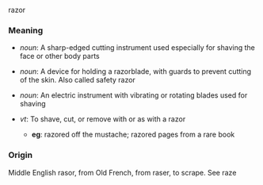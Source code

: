 razor
### Meaning
+ _noun_: A sharp-edged cutting instrument used especially for shaving the face or other body parts
+ _noun_: A device for holding a razorblade, with guards to prevent cutting of the skin. Also called safety razor
+ _noun_: An electric instrument with vibrating or rotating blades used for shaving

+ _vt_: To shave, cut, or remove with or as with a razor
    + __eg__: razored off the mustache; razored pages from a rare book

### Origin

Middle English rasor, from Old French, from raser, to scrape. See raze
